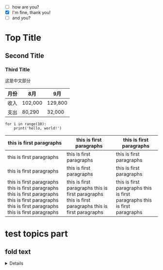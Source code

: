 - [ ] how are you?
 - [X] I'm fine, thank you!
 - [ ] and you?
 # Top Title
 ## Second Title
 ### Third Title

这是中文部分

月份|8月|9月
---|---|---
收入|102,000|129,800
支出|80,290|32,000|

```  
for i in range(10):
    print('hello, world!')  
```
this is first paragraphs|this is first paragraphs|this is first paragraphs
--|--|--
this is first paragraphs|this is first paragraphs|this is first paragraphs
this is first paragraphs|this is first paragraphs|this is first paragraphs
this is first paragraphs this is first paragraphs this is first paragraphs this is first paragraphs this is first paragraphs this is first paragraphs|this is first paragraphs this is first paragraphs this is first paragraphs this is first paragraphs | this is first paragraphs this is first paragraphs this is first paragraphs

# test topics part
## fold text
<details>
some contents are hidden
another line be hidden
</details>
